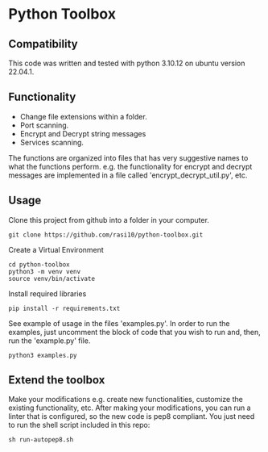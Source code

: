 # Python Toolbox 

## Compatibility
This code was written and tested with python 3.10.12 on ubuntu version 22.04.1.

## Functionality
- Change file extensions within a folder.
- Port scanning.
- Encrypt and Decrypt string messages
- Services scanning.

The functions are organized into files that has very suggestive names to what the functions perform. e.g. the functionality for encrypt and decrypt messages are implemented in a file called 'encrypt_decrypt_util.py', etc.

## Usage
Clone this project from github into a folder in your computer.

```
git clone https://github.com/rasi10/python-toolbox.git
```

Create a Virtual Environment
```
cd python-toolbox
python3 -m venv venv
source venv/bin/activate
```
Install required libraries
```
pip install -r requirements.txt
```

See example of usage in the files 'examples.py'. In order to run the examples, just uncomment the block of code that you wish to run and, then, run the 'example.py' file.
```
python3 examples.py
```

## Extend the toolbox

Make your modifications e.g. create new functionalities, customize the existing functionality, etc. After making your modifications, you can run a linter that is configured, so the new code is pep8 compliant. You just need to run the shell script included in this repo:
```
sh run-autopep8.sh
```